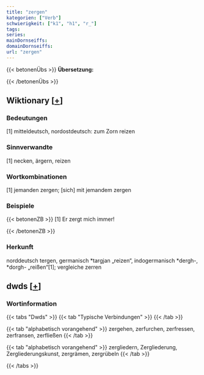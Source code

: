 ```yaml
---
title: "zergen"
kategorien: ["Verb"]
schwierigkeit: ["k1", "h1", "r_"]
tags:
series:
mainDornseiffs:
domainDornseiffs:
url: "zergen"
---
```


{{< betonenÜbs >}}
**Übersetzung:**  
  
{{< /betonenÜbs >}}

## Wiktionary [[+](https://de.wiktionary.org/wiki/zergen)]

### Bedeutungen
[1] mitteldeutsch, nordostdeutsch: zum Zorn reizen  

### Sinnverwandte
[1] necken, ärgern, reizen  

### Wortkombinationen
[1] jemanden zergen; [sich] mit jemandem zergen  

### Beispiele
{{< betonenZB >}}
[1] Er zergt mich immer!  

{{< /betonenZB >}}
### Herkunft
norddeutsch tergen, germanisch *targjan „reizen“, indogermanisch *dergh-, *dorgh- „reißen“[1]; vergleiche zerren  



## dwds [[+](https://www.dwds.de/wb/zergen)]

### Wortinformation
{{< tabs "Dwds" >}}
{{< tab "Typische Verbindungen" >}}
{{< /tab >}}

{{< tab "alphabetisch vorangehend" >}}
zergehen, zerfurchen, zerfressen, zerfransen, zerfließen
{{< /tab >}}

{{< tab "alphabetisch vorangehend" >}}
zergliedern, Zergliederung, Zergliederungskunst, zergrämen, zergrübeln
{{< /tab >}}

{{< /tabs >}}

